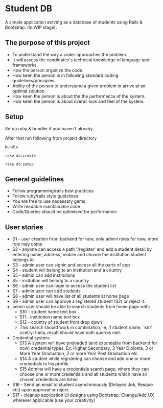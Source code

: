 # Student DB

A simple application serving as a database of students using Rails & Bootstrap. (In WIP stage).

## The purpose of this project

- To understand the way a coder approaches the problem. 
- It will assess the candidates's technical knowledge of language and frameworks.
- How the person organize the code.
- How keen the person is in following standard coding guidelines/principles.
- Ability of the person to understand a given problem to arrive at an optimal solution. 
- How keen the person is about the the performance of the system. 
- How keen the person is about overall look and feel of the system.

## Setup

 Setup ruby & bundler if you haven't already. 
 
 After that run following from project directory

`bundle`

`rake db:create`

`rake db:setup`

## General guidelines

* Follow programming/rails best practices
* Follow ruby/rails style guidelines
* You are free to use necessary gems
* Write readable maintainable code
* Code/Queries should be optimised for performance

## User stories

* S1 - user creation from backend for now, only admin roles for now, more role may come
* S2 - anyone can access a path '/register' and add a student detail by entering name, address, mobile and choose the institution student belongs to
* S3 - admin user can signin and access all the parts of app
* S4 - student will belong to an institution and a country
* S5 - admin can add institutions
* S5 - insitution will belong to a country
* S6 - admin user can login to access the student list
* S7 - admin user can add students
* S8 - admin user will have list of all students at home page
* S9 - admin user can approve a registered student (S2) or reject it.
* admin user should be able to search students from home page with:
    - S10 - student name text box
    - S11 - institution name text box
    - S12 - country of student from drop down
    - This search should work in combination, ie, if student name: 'ism' contry: India, result should have both queries met.
* Credential system:
    - S13 A system will have preloaded (and extendable from backend for now) credential types, Ex: Higher Secondary, 3 Year Diploma, 3 or More Year Graduation, 2 or  more Year Post Graduation etc
    - S14 A student while registering can choose and add one or more credentials to his profile.
    - S15 Admins will have a credentials search page, where they can choose one or more credentials and all students which have all chosen credentials are listed
* S16 - Send an email to student asynchronously (Delayed Job, Resque etc) upon approval or reject.
* S17 - cleanup application UI designs using Bootstrap. Change/Add UX wherever applicable (use your creativity)